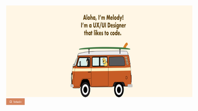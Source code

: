 

<img src="https://github.com/mculep/mculep/blob/main/assets/github-banner.jpg" width="900" height="250" alt="Header picture" />
<a href=https://www.linkedin.com/in/melodyulep/"><img alt="Linkedin icon" src="https://github.com/mculep/mculep/blob/main/assets/linkedin-icon.jpg" width="50">
    
<!--
**mculep/mculep** is a ✨ _special_ ✨ repository because its `README.md` (this file) appears on your GitHub profile.

Here are some ideas to get you started:

-   🔭 I’m currently working on ...
-   🌱 I’m currently learning ...
-   👯 I’m looking to collaborate on ...
-   🤔 I’m looking for help with ...
-   💬 Ask me about ...
-   📫 How to reach me: ...
-   😄 Pronouns: ...
-   ⚡ Fun fact: ...
    -->
